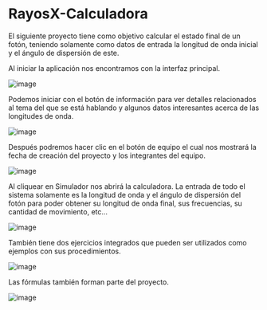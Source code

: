 # RayosX-Calculadora
El siguiente proyecto tiene como objetivo calcular el estado final de un fotón, teniendo solamente como datos de entrada la longitud de onda inicial y el ángulo de dispersión de este.

Al iniciar la aplicación nos encontramos con la interfaz principal.

![image](https://user-images.githubusercontent.com/29785115/48926217-9d358880-ee91-11e8-8eb2-2672a9ddc9a5.png)

Podemos iniciar con el botón de información para ver detalles relacionados al tema del que se está hablando y algunos datos interesantes acerca de las longitudes de onda.

![image](https://user-images.githubusercontent.com/29785115/48926226-a6bef080-ee91-11e8-8a3b-5ad8c0f6091a.png)

Después podremos hacer clic en el botón de equipo el cual nos mostrará la fecha de creación del proyecto y los integrantes del equipo. 

![image](https://user-images.githubusercontent.com/29785115/48926232-af172b80-ee91-11e8-9ab9-6ec17728f4b1.png)

Al cliquear en Simulador nos abrirá la calculadora. La entrada de todo el sistema solamente es la longitud de onda y el ángulo de dispersión del fotón para poder obtener su longitud de onda final, sus frecuencias, su cantidad de movimiento, etc...

![image](https://user-images.githubusercontent.com/29785115/48926238-b5a5a300-ee91-11e8-9130-5297c4247e72.png)

También tiene dos ejercicios integrados que pueden ser utilizados como ejemplos con sus procedimientos.

![image](https://user-images.githubusercontent.com/29785115/48926243-bd654780-ee91-11e8-8a0e-642604e58cbb.png)

Las fórmulas también forman parte del proyecto.

![image](https://user-images.githubusercontent.com/29785115/48926247-c524ec00-ee91-11e8-8cf6-136545809bc5.png)
